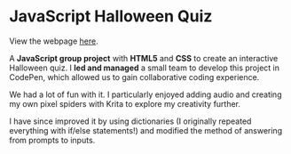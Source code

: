 # JavaScript Halloween Quiz
View the webpage [here](https://raven-elizabeth.github.io/HalloweenQuizJS/).

A **JavaScript group project** with **HTML5** and **CSS** to create an interactive Halloween quiz. I **led and managed** a small team to develop this project in CodePen, which allowed us to gain collaborative coding experience.

We had a lot of fun with it. I particularly enjoyed adding audio and creating my own pixel spiders with Krita to explore my creativity further.

I have since improved it by using dictionaries (I originally repeated everything with if/else statements!) and modified the method of answering from prompts to inputs.